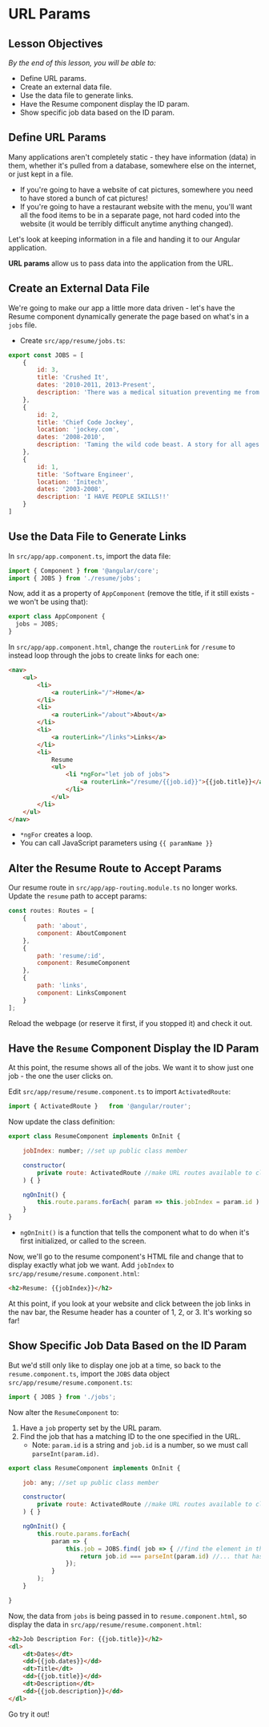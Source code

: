# URL Params

<!--wDI6 10:52 -->
<!--WDI5 10:53 -->
<!--WDI4 2:55 -->

## Lesson Objectives
*By the end of this lesson, you will be able to:*

- Define URL params.
- Create an external data file.
- Use the data file to generate links.
- Have the Resume component display the ID param.
- Show specific job data based on the ID param.

## Define URL Params

Many applications aren't completely static - they have information (data) in them, whether it's pulled from a database, somewhere else on the internet, or just kept in a file.
- If you're going to have a website of cat pictures, somewhere you need to have stored a bunch of cat pictures!
- If you're going to have a restaurant website with the menu, you'll want all the food items to be in a separate page, not hard coded into the website (it would be terribly difficult anytime anything changed).

Let's look at keeping information in a file and handing it to our Angular application.

**URL params** allow us to pass data into the application from the URL.

## Create an External Data File

We're going to make our app a little more data driven - let's have the Resume component dynamically generate the page based on what's in a `jobs` file.  

- Create `src/app/resume/jobs.ts`:

```javascript
export const JOBS = [
    {
        id: 3,
        title: 'Crushed It',
        dates: '2010-2011, 2013-Present',
        description: 'There was a medical situation preventing me from crushing it to my usual standards. So I had to take some time off until I was able to crush it at 100 percent, at which point I resumed crushing it full time.'
    },
    {
        id: 2,
        title: 'Chief Code Jockey',
        location: 'jockey.com',
        dates: '2008-2010',
        description: 'Taming the wild code beast. A story for all ages. A friendship for all time. Share the adventure.'
    },
    {
        id: 1,
        title: 'Software Engineer',
        location: 'Initech',
        dates: '2003-2008',
        description: 'I HAVE PEOPLE SKILLS!!'
    }
]
```

## Use the Data File to Generate Links

In `src/app/app.component.ts`, import the data file:

```javascript
import { Component } from '@angular/core';
import { JOBS } from './resume/jobs';
```

Now, add it as a property of `AppComponent` (remove the title, if it still exists - we won't be using that):

```javascript
export class AppComponent {
  jobs = JOBS;
}
```

In `src/app/app.component.html`, change the `routerLink` for `/resume` to instead loop through the jobs to create links for each one:


```html
<nav>
    <ul>
        <li>
            <a routerLink="/">Home</a>
        </li>
        <li>
            <a routerLink="/about">About</a>
        </li>
        <li>
            <a routerLink="/links">Links</a>
        </li>
        <li>
            Resume
            <ul>
                <li *ngFor="let job of jobs">
                    <a routerLink="/resume/{{job.id}}">{{job.title}}</a>
                </li>
            </ul>
        </li>
    </ul>
</nav>
```

- `*ngFor` creates a loop.
- You can call JavaScript parameters using `{{ paramName }}`

<!--WDI5 11:0  -->
<!--WDI6 11:09 -->

## Alter the Resume Route to Accept Params

Our resume route in `src/app/app-routing.module.ts` no longer works. Update the `resume` path to accept params:

```javascript
const routes: Routes = [
    {
        path: 'about',
        component: AboutComponent
    },
    {
        path: 'resume/:id',
        component: ResumeComponent
    },
    {
        path: 'links',
        component: LinksComponent
    }
];
```

Reload the webpage (or reserve it first, if you stopped it) and check it out.

## Have the `Resume` Component Display the ID Param

At this point, the resume shows all of the jobs. We want it to show just one job - the one the user clicks on.

Edit `src/app/resume/resume.component.ts` to import `ActivatedRoute`:

```javascript
import { ActivatedRoute }   from '@angular/router';
```

Now update the class definition:

```javascript
export class ResumeComponent implements OnInit {

    jobIndex: number; //set up public class member

    constructor(
        private route: ActivatedRoute //make URL routes available to class
    ) { }

    ngOnInit() {
        this.route.params.forEach( param => this.jobIndex = param.id )
    }
}
```

- `ngOnInit()` is a function that tells the component what to do when it's first initialized, or called to the screen.

Now, we'll go to the resume component's HTML file and change that to display exactly what job we want. Add `jobIndex` to `src/app/resume/resume.component.html`:

```html
<h2>Resume: {{jobIndex}}</h2>
```

At this point, if you look at your website and click between the job links in the nav bar, the Resume header has a counter of 1, 2, or 3. It's working so far!

<!--WDI6 11:31  -->
<!--WDI5 11:18 -->
<!--WDI4 3:21 -->

## Show Specific Job Data Based on the ID Param


But we'd still only like to display one job at a time, so back to the `resume.component.ts`, import the `JOBS` data object `src/app/resume/resume.component.ts`:


```javascript
import { JOBS } from './jobs';
```

Now alter the `ResumeComponent` to:

1) Have a `job` property set by the URL param.
2) Find the job that has a matching ID to the one specified in the URL.
    - Note: `param.id` is a string and `job.id` is a number, so we must call `parseInt(param.id)`.

```javascript
export class ResumeComponent implements OnInit {

    job: any; //set up public class member

    constructor(
        private route: ActivatedRoute //make URL routes available to class
    ) { }

    ngOnInit() {
        this.route.params.forEach(
            param => {
                this.job = JOBS.find( job => { //find the element in the JOBS array...
                    return job.id === parseInt(param.id) //... that has a matching id
                });
            }
        );
    }

}
```

Now, the data from `jobs` is being passed in to `resume.component.html`, so display the data in `src/app/resume/resume.component.html`:

```html
<h2>Job Description For: {{job.title}}</h2>
<dl>
    <dt>Dates</dt>
    <dd>{{job.dates}}</dd>
    <dt>Title</dt>
    <dd>{{job.title}}</dd>
    <dt>Description</dt>
    <dd>{{job.description}}</dd>
</dl>
```

Go try it out! 

<!--WDI6 11:48  -->
<!--WDI4 3:32 -->
<!--WDI5 11:27  -->

